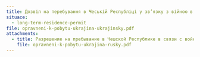 ```yaml
---
title: Дозвіл на перебування в Чеській Республіці у зв’язку з війною в Україні
situace:
  - long-term-residence-permit
file: opravneni-k-pobytu-ukrajina-ukrajinsky.pdf
attachments:
  - title: Разрешение на пребывание в Чешской Республике в связи с войной на Украине
    file: opravneni-k-pobytu-ukrajina-rusky.pdf
---
```

